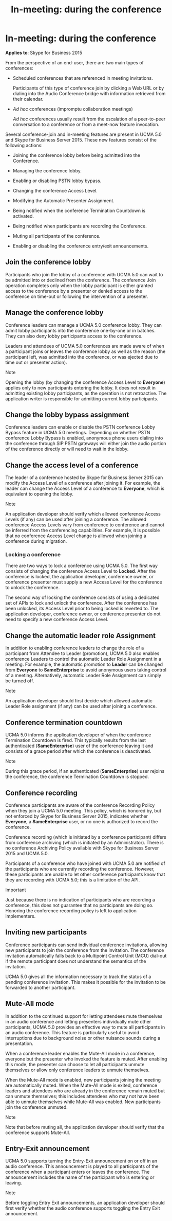 ﻿---
title: 'In-meeting: during the conference'
description: Describes the perspective of an end-user in scheduled conferences and ad hoc conferences and outlines how to join and manage conference lobbies.
TOCTitle: 'In-meeting: during the conference'
ms:assetid: 73aa07e8-0188-4b32-bc08-e28d028a5f59
ms:mtpsurl: https://msdn.microsoft.com/library/Dn465925(v=office.16)
ms:contentKeyID: 65239794
ms.date: 07/27/2015
mtps_version: v=office.16
---

# In-meeting: during the conference

**Applies to**: Skype for Business 2015

From the perspective of an end-user, there are two main types of conferences:

- Scheduled conferences that are referenced in meeting invitations.
    
  Participants of this type of conference join by clicking a Web URL or by dialing into the Audio Conference bridge with information retrieved from their calendar.

- *Ad hoc* conferences (impromptu collaboration meetings)
    
  *Ad hoc* conferences usually result from the escalation of a peer-to-peer conversation to a conference or from a meet-now feature invocation.

Several conference-join and in-meeting features are present in UCMA 5.0 and Skype for Business Server 2015. These new features consist of the following actions:

- Joining the conference lobby before being admitted into the Conference.

- Managing the conference lobby.

- Enabling or disabling PSTN lobby bypass.

- Changing the conference Access Level.

- Modifying the Automatic Presenter Assignment.

- Being notified when the conference Termination Countdown is activated.

- Being notified when participants are recording the Conference.

- Muting all participants of the conference.

- Enabling or disabling the conference entry/exit announcements.

## Join the conference lobby

Participants who join the lobby of a conference with UCMA 5.0 can wait to be admitted into or declined from the conference. The conference Join operation completes only when the lobby participant is either granted access to the conference by a presenter or denied access to the conference on time-out or following the intervention of a presenter.

## Manage the conference lobby

Conference leaders can manage a UCMA 5.0 conference lobby. They can admit lobby participants into the conference one-by-one or in batches. They can also deny lobby participants access to the conference.

Leaders and attendees of UCMA 5.0 conferences are made aware of when a participant joins or leaves the conference lobby as well as the reason (the participant left, was admitted into the conference, or was ejected due to time out or presenter action).

> [!NOTE]
> Opening the lobby (by changing the conference Access Level to **Everyone**) applies only to new participants entering the lobby. It does not result in admitting existing lobby participants, as the operation is not retroactive. The application writer is responsible for admitting current lobby participants.

## Change the lobby bypass assignment

Conference leaders can enable or disable the PSTN conference Lobby Bypass feature in UCMA 5.0 meetings. Depending on whether PSTN conference Lobby Bypass is enabled, anonymous phone users dialing into the conference through SIP PSTN gateways will either join the audio portion of the conference directly or will need to wait in the lobby.

## Change the access level of a conference

The leader of a conference hosted by Skype for Business Server 2015 can modify the Access Level of a conference after joining it. For example, the leader can change the Access Level of a conference to **Everyone**, which is equivalent to opening the lobby.

> [!NOTE]
> An application developer should verify which allowed conference Access Levels (if any) can be used after joining a conference. The allowed conference Access Levels vary from conference to conference and cannot be inferred from the conferencing capabilities. For example, it is possible that no conference Access Level change is allowed when joining a conference during migration.

### Locking a conference

There are two ways to lock a conference using UCMA 5.0. The first way consists of changing the conference Access Level to **Locked**. After the conference is locked, the application developer, conference owner, or conference presenter must supply a new Access Level for the conference to unlock the conference.

The second way of locking the conference consists of using a dedicated set of APIs to lock and unlock the conference. After the conference has been unlocked, its Access Level prior to being locked is reverted to. The application developer, conference owner, or conference presenter do not need to specify a new conference Access Level.

## Change the automatic leader role Assignment

In addition to enabling conference leaders to change the role of a participant from Attendee to Leader (promotion), UCMA 5.0 also enables conference Leaders to control the automatic Leader Role Assignment in a meeting. For example, the automatic promotion to **Leader** can be changed from **Everyone** to **SameEnterprise** to avoid anonymous users taking control of a meeting. Alternatively, automatic Leader Role Assignment can simply be turned off.

> [!NOTE]
> An application developer should first decide which allowed automatic Leader Role assignment (if any) can be used after joining a conference.

## Conference termination countdown

UCMA 5.0 informs the application developer of when the conference Termination Countdown is fired. This typically results from the last authenticated (**SameEnterprise**) user of the conference leaving it and consists of a grace period after which the conference is deactivated.

> [!NOTE]
> During this grace period, if an authenticated (**SameEnterprise**) user rejoins the conference, the conference Termination Countdown is stopped.

## Conference recording

Conference participants are aware of the conference Recording Policy when they join a UCMA 5.0 meeting. This policy, which is honored by, but not enforced by Skype for Business Server 2015, indicates whether **Everyone**, a **SameEnterprise** user, or no one is authorized to record the conference.

Conference recording (which is initiated by a conference participant) differs from conference archiving (which is initiated by an Administrator). There is no conference Archiving Policy available with Skype for Business Server 2015 and UCMA 5.0.

Participants of a conference who have joined with UCMA 5.0 are notified of the participants who are currently recording the conference. However, these participants are unable to let other conference participants know that they are recording with UCMA 5.0; this is a limitation of the API.

> [!IMPORTANT]
> Just because there is no indication of participants who are recording a conference, this does not guarantee that no participants are doing so. Honoring the conference recording policy is left to application implementers.

## Inviting new participants

Conference participants can send individual conference invitations, allowing new participants to join the conference from the invitation. The conference invitation automatically falls back to a Multipoint Control Unit (MCU) dial-out if the remote participant does not understand the semantics of the invitation.

UCMA 5.0 gives all the information necessary to track the status of a pending conference invitation. This makes it possible for the invitation to be forwarded to another participant.

## Mute-All mode

In addition to the continued support for letting attendees mute themselves in an audio conference and letting presenters individually mute other participants, UCMA 5.0 provides an effective way to mute all participants in an audio conference. This feature is particularly useful to avoid interruptions due to background noise or other nuisance sounds during a presentation.

When a conference leader enables the Mute-All mode in a conference, everyone but the presenter who invoked the feature is muted. After enabling this mode, the presenter can choose to let all participants unmute themselves or allow only conference leaders to unmute themselves.

When the Mute-All mode is enabled, new participants joining the meeting are automatically muted. When the Mute-All mode is exited, conference leaders and attendees who are already in the conference remain muted but can unmute themselves; this includes attendees who may not have been able to unmute themselves while Mute-All was enabled. New participants join the conference unmuted.

> [!NOTE]
> Note that before muting all, the application developer should verify that the conference supports Mute-All.

## Entry-Exit announcement

UCMA 5.0 supports turning the Entry-Exit announcement on or off in an audio conference. This announcement is played to all participants of the conference when a participant enters or leaves the conference. The announcement includes the name of the participant who is entering or leaving.

> [!NOTE]
> Before toggling Entry Exit announcements, an application developer should first verify whether the audio conference supports toggling the Entry Exit announcement.


